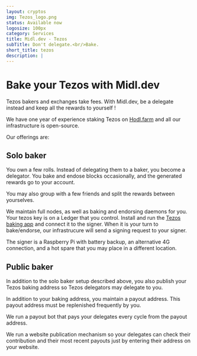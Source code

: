 ```yaml
---
layout: cryptos
img: Tezos_logo.png
status: Available now
logosize: 100px
category: Services
title: Midl.dev - Tezos
subTitle: Don't delegate.<br/>Bake.
short_title: tezos
description: | 
---
```


# Bake your Tezos with Midl.dev

Tezos bakers and exchanges take fees. With Midl.dev, be a delegate instead and keep all the rewards to yourself !

We have one year of experience staking Tezos on [Hodl.farm](hodl.farm) and all our infrastructure is open-source.

Our offerings are:

## Solo baker

You own a few rolls. Instead of delegating them to a baker, you become a delegator. You bake and endose blocks occasionally, and the generated rewards go to your account.

You may also group with a few friends and split the rewards between yourselves.

We maintain full nodes, as well as baking and endorsing daemons for you. Your tezos key is on a Ledger that you control. Install and run the [Tezos baking app](https://github.com/obsidiansystems/ledger-app-tezos) and connect it to the signer. When it is your turn to bake/endorse, our infrastrucure will send a signing request to your signer.

The signer is a Raspberry Pi with battery backup, an alternative 4G connection, and a hot spare that you may place in a different location.

## Public baker

In addition to the solo baker setup described above, you also publish your Tezos baking address so Tezos delegators may delegate to you.

In addition to your baking address, you maintain a payout address. This payout address must be replenished frequently by you.

We run a payout bot that pays your delegates every cycle from the payout address.

We run a website publication mechanism so your delegates can check their contribution and their most recent payouts just by entering their address on your website.
